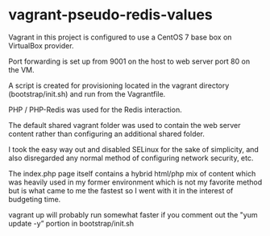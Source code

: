# vagrant-pseudo-redis-values


Vagrant in this project is configured to use a CentOS 7 base box on VirtualBox provider.

Port forwarding is set up from 9001 on the host to web server port 80 on the VM.

A script is created for provisioning located in the vagrant directory (bootstrap/init.sh) and run from the Vagrantfile.

PHP / PHP-Redis was used for the Redis interaction.

The default shared vagrant folder was used to contain the web server content rather than configuring an additional shared folder. 

I took the easy way out and disabled SELinux for the sake of simplicity, and also disregarded any normal method of configuring network security, etc.

The index.php page itself contains a hybrid html/php mix of content which was heavily used in my former environment which is not my favorite method but is what came to me the fastest so I went with it in the interest of budgeting time.

vagrant up will probably run somewhat faster if you comment out the "yum update -y” portion in bootstrap/init.sh
